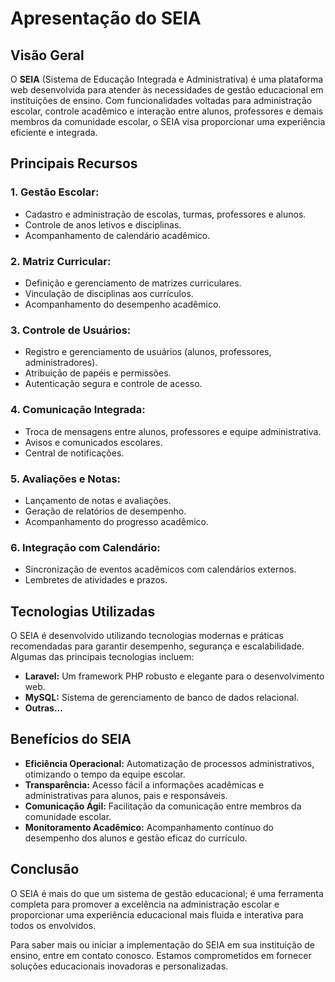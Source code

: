 
# Apresentação do SEIA

## Visão Geral

O **SEIA** (Sistema de Educação Integrada e Administrativa) é uma plataforma web desenvolvida para atender às necessidades de gestão educacional em instituições de ensino. Com funcionalidades voltadas para administração escolar, controle acadêmico e interação entre alunos, professores e demais membros da comunidade escolar, o SEIA visa proporcionar uma experiência eficiente e integrada.

## Principais Recursos

### 1. **Gestão Escolar:**

-   Cadastro e administração de escolas, turmas, professores e alunos.
-   Controle de anos letivos e disciplinas.
-   Acompanhamento de calendário acadêmico.

### 2. **Matriz Curricular:**

-   Definição e gerenciamento de matrizes curriculares.
-   Vinculação de disciplinas aos currículos.
-   Acompanhamento do desempenho acadêmico.

### 3. **Controle de Usuários:**

-   Registro e gerenciamento de usuários (alunos, professores, administradores).
-   Atribuição de papéis e permissões.
-   Autenticação segura e controle de acesso.

### 4. **Comunicação Integrada:**

-   Troca de mensagens entre alunos, professores e equipe administrativa.
-   Avisos e comunicados escolares.
-   Central de notificações.

### 5. **Avaliações e Notas:**

-   Lançamento de notas e avaliações.
-   Geração de relatórios de desempenho.
-   Acompanhamento do progresso acadêmico.

### 6. **Integração com Calendário:**

-   Sincronização de eventos acadêmicos com calendários externos.
-   Lembretes de atividades e prazos.

## Tecnologias Utilizadas

O SEIA é desenvolvido utilizando tecnologias modernas e práticas recomendadas para garantir desempenho, segurança e escalabilidade. Algumas das principais tecnologias incluem:

-   **Laravel:** Um framework PHP robusto e elegante para o desenvolvimento web.
-   **MySQL:** Sistema de gerenciamento de banco de dados relacional.
- **Outras...**

## Benefícios do SEIA

-   **Eficiência Operacional:** Automatização de processos administrativos, otimizando o tempo da equipe escolar.
-   **Transparência:** Acesso fácil a informações acadêmicas e administrativas para alunos, pais e responsáveis.
-   **Comunicação Ágil:** Facilitação da comunicação entre membros da comunidade escolar.
-   **Monitoramento Acadêmico:** Acompanhamento contínuo do desempenho dos alunos e gestão eficaz do currículo.

## Conclusão

O SEIA é mais do que um sistema de gestão educacional; é uma ferramenta completa para promover a excelência na administração escolar e proporcionar uma experiência educacional mais fluida e interativa para todos os envolvidos.

Para saber mais ou iniciar a implementação do SEIA em sua instituição de ensino, entre em contato conosco. Estamos comprometidos em fornecer soluções educacionais inovadoras e personalizadas.
